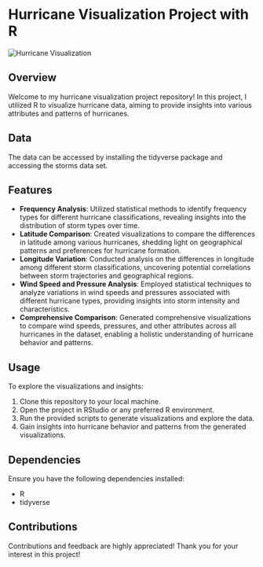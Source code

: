 # Hurricane Visualization Project with R

![Hurricane Visualization](hurricane_visualization.gif)

## Overview

Welcome to my hurricane visualization project repository! In this project, I utilized R to visualize hurricane data, aiming to provide insights into various attributes and patterns of hurricanes.

## Data

The data can be accessed by installing the tidyverse package and accessing the storms data set.

## Features

- **Frequency Analysis**: Utilized statistical methods to identify frequency types for different hurricane classifications, revealing insights into the distribution of storm types over time.
- **Latitude Comparison**: Created visualizations to compare the differences in latitude among various hurricanes, shedding light on geographical patterns and preferences for hurricane formation.
- **Longitude Variation**: Conducted analysis on the differences in longitude among different storm classifications, uncovering potential correlations between storm trajectories and geographical regions.
- **Wind Speed and Pressure Analysis**: Employed statistical techniques to analyze variations in wind speeds and pressures associated with different hurricane types, providing insights into storm intensity and characteristics.
- **Comprehensive Comparison**: Generated comprehensive visualizations to compare wind speeds, pressures, and other attributes across all hurricanes in the dataset, enabling a holistic understanding of hurricane behavior and patterns.

## Usage

To explore the visualizations and insights:

1. Clone this repository to your local machine.
2. Open the project in RStudio or any preferred R environment.
3. Run the provided scripts to generate visualizations and explore the data.
4. Gain insights into hurricane behavior and patterns from the generated visualizations.

## Dependencies

Ensure you have the following dependencies installed:

- R
- tidyverse

## Contributions

Contributions and feedback are highly appreciated! Thank you for your interest in this project!

